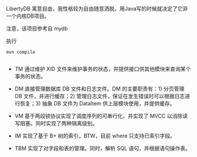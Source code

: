 LibertyDB 寓意自由，我性格较为自由随意洒脱，用Java写的时候就决定了它非一个内核DB项目。

注意，该项目参考自 mydb

执行
```agsl
mvn compile
```

```agsl

```



- TM 通过维护 XID 文件来维护事务的状态，并提供接口供其他模块来查询某个事务的状态。

- DM 直接管理数据库 DB 文件和日志文件。DM 的主要职责有：1) 分页管理 DB 文件，并进行缓存；2) 管理日志文件，保证在发生错误时可以根据日志进行恢复；3) 抽象 DB 文件为 DataItem 供上层模块使用，并提供缓存。

- VM 基于两段锁协议实现了调度序列的可串行化，并实现了 MVCC 以消除读写阻塞。同时实现了两种隔离级别。

- IM 实现了基于 B+ 树的索引，BTW，目前 where 只支持已索引字段。

- TBM 实现了对字段和表的管理。同时，解析 SQL 语句，并根据语句操作表。